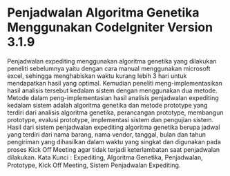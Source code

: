 # Penjadwalan Algoritma Genetika Menggunakan CodeIgniter Version 3.1.9

Penjadwalan expediting menggunakan algoritma genetika yang dilakukan peneliti sebelumnya yaitu dengan cara manual menggunakan microsoft excel, sehingga menghabiskan waktu kurang lebih 3 hari untuk mendapatkan hasil yang optimal. Kemudian peneliti meng-implementasikan hasil analisis tersebut kedalam sistem dengan menggunakan dua metode. Metode dalam peng-implementasian hasil analisis penjadwalan expediting kedalam sistem adalah algoritma genetika dan metode prototype yang terdiri dari analisis algoritma genetika, perancangan prototype, membangun prototype, evalusi prototype, implementasi sistem dan pengujian sistem. Hasil dari sistem penjadwalan expediting algoritma genetika berupa jadwal yang terdiri dari nama barang, nama vendor, tanggal, bulan dan tahun pengiriman yang dihasilkan dalam waktu yang singkat dan digunakan pada proses Kick Oﬀ Meeting agar tidak terjadi keterlambatan saat penjadwalan dilakukan.
Kata Kunci : Expediting, Algoritma Genetika, Penjadwalan, Prototype, Kick Oﬀ Meeting, Sistem Penjadwalan Expediting.

